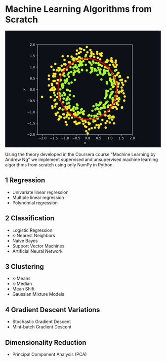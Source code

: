 # Machine Learning Algorithms from Scratch
<p align="center">
	<img src="./2 Classification/1 Logistic Regression/logit_application.png" width="600" align="center">
</p>

Using the theory developed in the Coursera course "Machine Learning by Andrew Ng" we implement supervised and unsupervised machine learning algorithms from scratch using only NumPy in Python.

## 1 Regression
* Univariate linear regression
* Multiple linear regression
* Polynomial regression

## 2 Classification
* Logistic Regression
* k-Nearest Neighbors
* Naive Bayes
* Support Vector Machines
* Artificial Neural Network

## 3 Clustering
* k-Means
* k-Median
* Mean Shift
* Gaussian Mixture Models

## 4 Gradient Descent Variations
* Stochastic Gradient Descent
* Mini-batch Gradient Descent

## Dimensionality Reduction
* Principal Component Analysis (PCA)